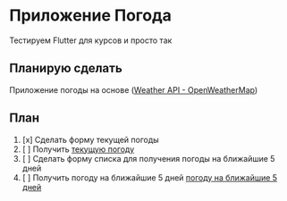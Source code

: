 # Приложение Погода
Тестируем Flutter для курсов и просто так

## Планирую сделать
Приложение погоды на основе ([Weather API - OpenWeatherMap](https://openweathermap.org/api))

## План
1. [x] Сделать форму текущей погоды
2. [ ] Получить [текущую погоду](https://openweathermap.org/current)
3. [ ] Сделать форму списка для получения погоды на ближайшие 5 дней
4. [ ] Получить погоду на ближайшие 5 дней [погоду на ближайшие 5 дней](https://openweathermap.org/forecast5)
